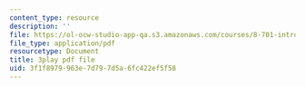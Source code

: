 ```yaml
---
content_type: resource
description: ''
file: https://ol-ocw-studio-app-qa.s3.amazonaws.com/courses/8-701-introduction-to-nuclear-and-particle-physics-fall-2020/3f1f8979963e7d797d5a6fc422ef5f58_16iPrwJMvSs.pdf
file_type: application/pdf
resourcetype: Document
title: 3play pdf file
uid: 3f1f8979-963e-7d79-7d5a-6fc422ef5f58
---
```


